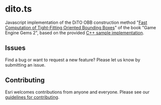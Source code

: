 # dito.ts

Javascript implementation of the DiTO OBB construction method "[Fast Computation of Tight-Fitting Oriented Bounding
Boxes](http://www.idt.mdh.se/~tla/publ/FastOBBs.pdf)" of the book "Game Engine Gems 2", based on the provided [C++
sample implementation](http://gameenginegems.com/geg2.php).

## Issues

Find a bug or want to request a new feature?  Please let us know by submitting an issue.

## Contributing

Esri welcomes contributions from anyone and everyone. Please see our [guidelines for contributing](https://github.com/esri/contributing).
